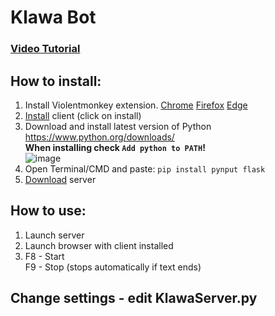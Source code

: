 # Klawa Bot

### [Video Tutorial](https://www.youtube.com/watch?v=T4fFKVTzU-4)

## How to install:
1. Install Violentmonkey extension.
   [Chrome](https://chrome.google.com/webstore/detail/violentmonkey/jinjaccalgkegednnccohejagnlnfdag)
   [Firefox](https://addons.mozilla.org/pl/firefox/addon/violentmonkey/)
   [Edge](https://microsoftedge.microsoft.com/addons/detail/violentmonkey/eeagobfjdenkkddmbclomhiblgggliao)
2. [Install](https://github.com/kostek001/klawa-bot/raw/main/KlawaClient.user.js) client (click on install)
3. Download and install latest version of Python
   https://www.python.org/downloads/  
   **When installing check `Add python to PATH`!**  
   ![image](https://github.com/kostek001/klawa-bot/assets/69671514/cb0be3ad-c540-42e7-ac54-1d27b4b3d6b3)
4. Open Terminal/CMD and paste:
   `pip install pynput flask`
5. [Download](https://github.com/kostek001/klawa-bot/blob/main/KlawaServer.py) server

## How to use:
1. Launch server
2. Launch browser with client installed
3. F8 - Start  
   F9 - Stop (stops automatically if text ends)

## Change settings - edit KlawaServer.py
